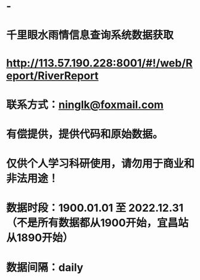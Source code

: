 # -
# 千里眼水雨情信息查询系统数据获取
# http://113.57.190.228:8001/#!/web/Report/RiverReport
# 联系方式：ninglk@foxmail.com
# 有偿提供，提供代码和原始数据。

# 仅供个人学习科研使用，请勿用于商业和非法用途！
# 数据时段：1900.01.01 至 2022.12.31（不是所有数据都从1900开始，宜昌站从1890开始）
# 数据间隔：daily





